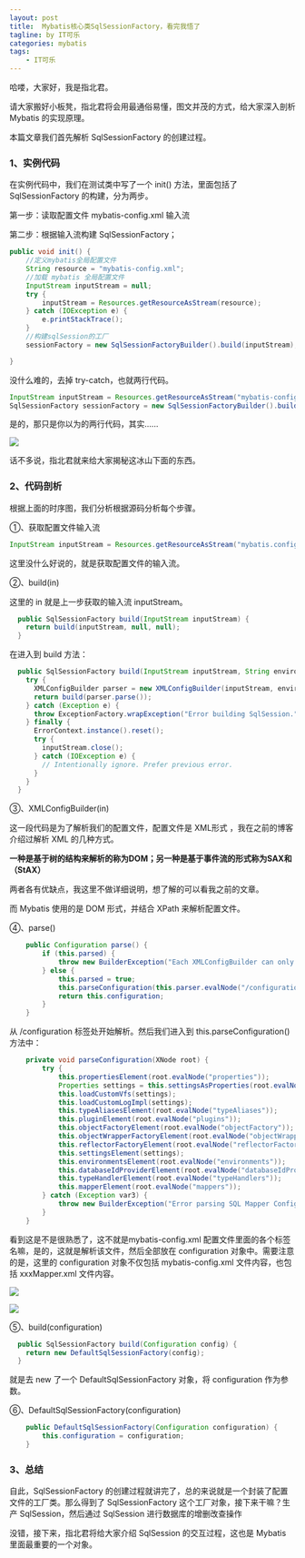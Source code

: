 ```yaml
---
layout: post
title:  Mybatis核心类SqlSessionFactory，看完我悟了
tagline: by IT可乐
categories: mybatis
tags: 
    - IT可乐
---
```


哈喽，大家好，我是指北君。  
<!--more-->
请大家搬好小板凳，指北君将会用最通俗易懂，图文并茂的方式，给大家深入剖析 Mybatis 的实现原理。

本篇文章我们首先解析 SqlSessionFactory 的创建过程。

### 1、实例代码

在实例代码中，我们在测试类中写了一个 init() 方法，里面包括了 SqlSessionFactory 的构建，分为两步。

第一步：读取配置文件 mybatis-config.xml 输入流

第二步：根据输入流构建 SqlSessionFactory；

```java
public void init() {
    //定义mybatis全局配置文件
    String resource = "mybatis-config.xml";
    //加载 mybatis 全局配置文件
    InputStream inputStream = null;
    try {
        inputStream = Resources.getResourceAsStream(resource);
    } catch (IOException e) {
        e.printStackTrace();
    }
    //构建sqlSession的工厂
    sessionFactory = new SqlSessionFactoryBuilder().build(inputStream);

}
```



没什么难的，去掉 try-catch，也就两行代码。

```java
InputStream inputStream = Resources.getResourceAsStream("mybatis-config.xml");
SqlSessionFactory sessionFactory = new SqlSessionFactoryBuilder().build(inputStream);
```

是的，那只是你以为的两行代码，其实......

![](http://www.javanorth.cn/assets/images/2022/itcoke/mybatisplus/冰山一角.jpeg)

话不多说，指北君就来给大家揭秘这冰山下面的东西。


### 2、代码剖析

根据上面的时序图，我们分析根据源码分析每个步骤。

①、获取配置文件输入流

```java
InputStream inputStream = Resources.getResourceAsStream("mybatis.config.xml");
```

这里没什么好说的，就是获取配置文件的输入流。



②、build(in)

这里的 in 就是上一步获取的输入流 inputStream。

```java
  public SqlSessionFactory build(InputStream inputStream) {
    return build(inputStream, null, null);
  }
```

在进入到 build 方法：

```java
  public SqlSessionFactory build(InputStream inputStream, String environment, Properties properties) {
    try {
      XMLConfigBuilder parser = new XMLConfigBuilder(inputStream, environment, properties);
      return build(parser.parse());
    } catch (Exception e) {
      throw ExceptionFactory.wrapException("Error building SqlSession.", e);
    } finally {
      ErrorContext.instance().reset();
      try {
        inputStream.close();
      } catch (IOException e) {
        // Intentionally ignore. Prefer previous error.
      }
    }
  }
```



③、XMLConfigBuilder(in)

这一段代码是为了解析我们的配置文件，配置文件是 XML形式 ，我在之前的博客介绍过解析 XML 的几种方式。

**一种是基于树的结构来解析的称为DOM；另一种是基于事件流的形式称为SAX和（StAX）**

两者各有优缺点，我这里不做详细说明，想了解的可以看我之前的文章。

而 Mybatis 使用的是 DOM 形式，并结合 XPath 来解析配置文件。



④、parse()

```java
    public Configuration parse() {
        if (this.parsed) {
            throw new BuilderException("Each XMLConfigBuilder can only be used once.");
        } else {
            this.parsed = true;
            this.parseConfiguration(this.parser.evalNode("/configuration"));
            return this.configuration;
        }
    }
```

从 /configuration 标签处开始解析。然后我们进入到 this.parseConfiguration() 方法中：

```java
    private void parseConfiguration(XNode root) {
        try {
            this.propertiesElement(root.evalNode("properties"));
            Properties settings = this.settingsAsProperties(root.evalNode("settings"));
            this.loadCustomVfs(settings);
            this.loadCustomLogImpl(settings);
            this.typeAliasesElement(root.evalNode("typeAliases"));
            this.pluginElement(root.evalNode("plugins"));
            this.objectFactoryElement(root.evalNode("objectFactory"));
            this.objectWrapperFactoryElement(root.evalNode("objectWrapperFactory"));
            this.reflectorFactoryElement(root.evalNode("reflectorFactory"));
            this.settingsElement(settings);
            this.environmentsElement(root.evalNode("environments"));
            this.databaseIdProviderElement(root.evalNode("databaseIdProvider"));
            this.typeHandlerElement(root.evalNode("typeHandlers"));
            this.mapperElement(root.evalNode("mappers"));
        } catch (Exception var3) {
            throw new BuilderException("Error parsing SQL Mapper Configuration. Cause: " + var3, var3);
        }
    }
```

看到这是不是很熟悉了，这不就是mybatis-config.xml 配置文件里面的各个标签名嘛，是的，这就是解析该文件，然后全部放在 configuration 对象中。需要注意的是，这里的 configuration 对象不仅包括 mybatis-config.xml 文件内容，也包括 xxxMapper.xml 文件内容。

![](http://www.javanorth.cn/assets/images/2022/itcoke/mybatisplus/原来如此.png)

![](http://www.javanorth.cn/assets/images/2022/itcoke/mybatisplus/mybatis03-01.png)



⑤、build(configuration)

```java
  public SqlSessionFactory build(Configuration config) {
    return new DefaultSqlSessionFactory(config);
  }

```

就是去 new 了一个 DefaultSqlSessionFactory 对象，将 configuration 作为参数。



⑥、DefaultSqlSessionFactory(configuration)

```java
    public DefaultSqlSessionFactory(Configuration configuration) {
        this.configuration = configuration;
    }
```



### 3、总结

自此，SqlSessionFactory 的创建过程就讲完了，总的来说就是一个封装了配置文件的工厂类。那么得到了 SqlSessionFactory 这个工厂对象，接下来干嘛？生产 SqlSession，然后通过 SqlSession 进行数据库的增删改查操作

没错，接下来，指北君将给大家介绍 SqlSession 的交互过程，这也是 Mybatis 里面最重要的一个对象。